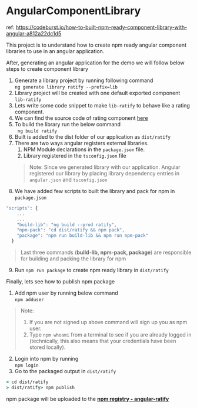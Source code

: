 # AngularComponentLibrary

ref: https://codeburst.io/how-to-built-npm-ready-component-library-with-angular-a812a22dc1d5

This project is to understand how to create npm ready angular component libraries to use in an angular application.

After, generating an angular application for the demo we will follow below steps to create component library
1. Generate a library project by running following command  
```ng generate library ratify --prefix=lib```
2. Library project will be created with one default exported component ```lib-ratify```
3. Lets write some code snippet to make ```lib-ratify``` to behave like a rating component.
4. We can find the source code of rating component [here](https://raw.githubusercontent.com/mohanramphp/angular-component-library/master/projects/ratify/src/lib/ratify.component.ts)
5. To build the library run the below command  
``` ng build ratify``` 
6. Built is added to the dist folder of our application as ```dist/ratify```
7. There are two ways angular registers external libraries.  
    1. NPM Module declarations in the ```package.json``` file.
    2. Library registered in the ```tsconfig.json``` file
    > Note: Since we generated library with our application. Angular registered our library by placing library dependency entries in ```angular.json``` and ```tsconfig.json```
8. We have added few scripts to built the library and pack for npm in ```package.json ```  
```javascript
"scripts": {
    ...
    ...
    "build-lib": "ng build --prod ratify",
    "npm-pack": "cd dist/ratify && npm pack",
    "package": "npm run build-lib && npm run npm-pack"
  }
  ```
  > Last three commands (**build-lib, npm-pack, package**) are responsible for building and packing the library for npm

9. Run ```npm run package``` to create npm ready library in ```dist/ratify```


Finally, lets see how to publish npm package

  1. Add npm user by running below command  
  ```npm adduser```
 > Note: 
 > 1. If you are not signed up above command will sign up you as npm user.
 > 2. Type ```npm whoami``` from a terminal to see if you are already logged in (technically, this also means that your credentials have been stored locally).
 2. Login into npm by running  
 ```npm login```
 3. Go to the packaged output in ```dist/ratify```

 ```cmd
 > cd dist/ratify
 > dist/ratify> npm publish
 ```

 npm package will be uploaded to the **[npm registry - angular-ratify](https://www.npmjs.com/package/angular-ratify)**





  


